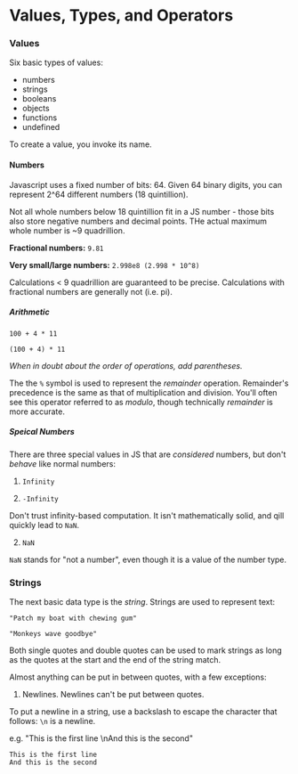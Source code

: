 # Values, Types, and Operators

### Values

Six basic types of values:
- numbers
- strings
- booleans
- objects
- functions
- undefined

To create a value, you invoke its name.

#### Numbers

Javascript uses a fixed number of bits: 64. Given 64 binary digits, you can represent 2^64 different numbers (18 quintillion).

Not all whole numbers below 18 quintillion fit in a JS number - those bits also store negative numbers and decimal points. THe actual maximum whole number is ~9 quadrillion.

**Fractional numbers:** `9.81`

**Very small/large numbers:** `2.998e8 (2.998 * 10^8)`

Calculations < 9 quadrillion are guaranteed to be precise. Calculations with fractional numbers are generally not (i.e. pi).

##### Arithmetic

`100 + 4 * 11`

`(100 + 4) * 11`

_When in doubt about the order of operations, add parentheses._

The the `%` symbol is used to represent the _remainder_ operation. Remainder's precedence is the same as that of multiplication and division. You'll often see this operator referred to as _modulo_, though technically _remainder_ is more accurate.

##### Speical Numbers

There are three special values in JS that are _considered_ numbers, but don't _behave_ like normal numbers:

1. `Infinity`

2. `-Infinity`

Don't trust infinity-based computation. It isn't mathematically solid, and qill quickly lead to `NaN`.

2. `NaN`

`NaN` stands for "not a number", even though it is a value of the number type.

### Strings

The next basic data type is the _string_. Strings are used to represent text:

`"Patch my boat with chewing gum"`

`"Monkeys wave goodbye"`

Both single quotes and double quotes can be used to mark strings as long as the quotes at the start and the end of the string match.

Almost anything can be put in between quotes, with a few exceptions:

1. Newlines. Newlines can't be put between quotes.

To put a newline in a string, use a backslash to escape the character that follows: `\n` is a newline.

e.g. "This is the first line \nAnd this is the second"

```
This is the first line
And this is the second
```




